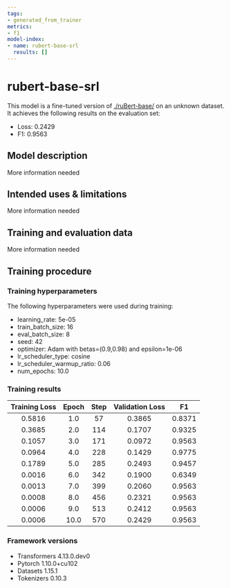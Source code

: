 ```yaml
---
tags:
- generated_from_trainer
metrics:
- f1
model-index:
- name: rubert-base-srl
  results: []
---
```


<!-- This model card has been generated automatically according to the information the Trainer had access to. You
should probably proofread and complete it, then remove this comment. -->

# rubert-base-srl

This model is a fine-tuned version of [./ruBert-base/](https://huggingface.co/./ruBert-base/) on an unknown dataset.
It achieves the following results on the evaluation set:
- Loss: 0.2429
- F1: 0.9563

## Model description

More information needed

## Intended uses & limitations

More information needed

## Training and evaluation data

More information needed

## Training procedure

### Training hyperparameters

The following hyperparameters were used during training:
- learning_rate: 5e-05
- train_batch_size: 16
- eval_batch_size: 8
- seed: 42
- optimizer: Adam with betas=(0.9,0.98) and epsilon=1e-06
- lr_scheduler_type: cosine
- lr_scheduler_warmup_ratio: 0.06
- num_epochs: 10.0

### Training results

| Training Loss | Epoch | Step | Validation Loss | F1     |
|:-------------:|:-----:|:----:|:---------------:|:------:|
| 0.5816        | 1.0   | 57   | 0.3865          | 0.8371 |
| 0.3685        | 2.0   | 114  | 0.1707          | 0.9325 |
| 0.1057        | 3.0   | 171  | 0.0972          | 0.9563 |
| 0.0964        | 4.0   | 228  | 0.1429          | 0.9775 |
| 0.1789        | 5.0   | 285  | 0.2493          | 0.9457 |
| 0.0016        | 6.0   | 342  | 0.1900          | 0.6349 |
| 0.0013        | 7.0   | 399  | 0.2060          | 0.9563 |
| 0.0008        | 8.0   | 456  | 0.2321          | 0.9563 |
| 0.0006        | 9.0   | 513  | 0.2412          | 0.9563 |
| 0.0006        | 10.0  | 570  | 0.2429          | 0.9563 |


### Framework versions

- Transformers 4.13.0.dev0
- Pytorch 1.10.0+cu102
- Datasets 1.15.1
- Tokenizers 0.10.3
